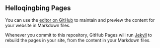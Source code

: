 ## Helloqingbing Pages

You can use the [editor on GitHub](https://github.com/helloqingbing/helloqingbing.github.io/edit/main/docs/index.md) to maintain and preview the content for your website in Markdown files.

Whenever you commit to this repository, GitHub Pages will run [Jekyll](https://jekyllrb.com/) to rebuild the pages in your site, from the content in your Markdown files.
